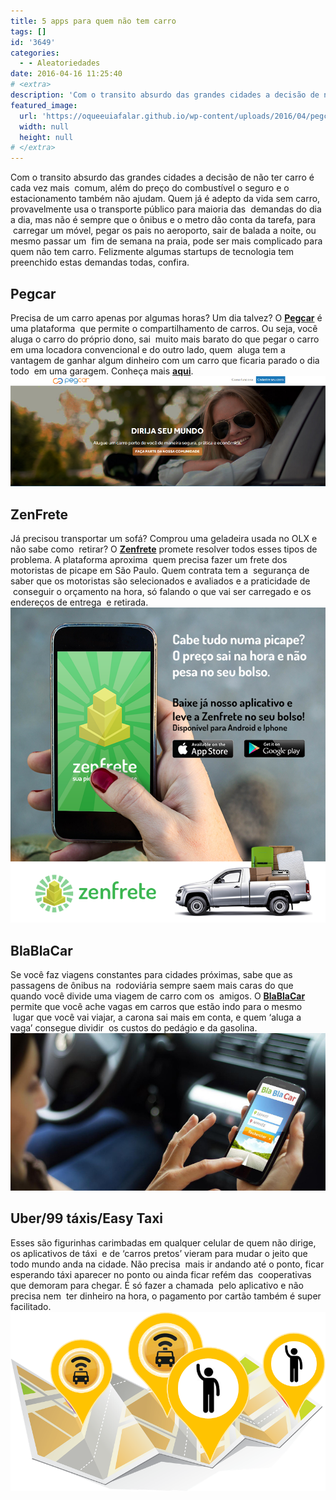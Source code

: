 ```yaml
---
title: 5 apps para quem não tem carro
tags: []
id: '3649'
categories:
  - - Aleatoriedades
date: 2016-04-16 11:25:40
# <extra>
description: 'Com o transito absurdo das grandes cidades a decisão de não ter carro é cada vez mais  comum, além do preço do combustível o seguro e o estacionamento também não ajudam. Quem já é adepto da vida sem carro, provavelmente usa o transporte público para maioria das  demandas do dia a dia, mas não é sempre que o ônibus e o metro dão conta da tarefa, para  carregar um móvel, pegar os pais no aeroporto, sair de balada a noite, ou mesmo passar um  fim de semana na praia, pode ser mais complicado para quem não tem carro. Felizmente algumas startups de tecnologia tem preenchido estas demandas todas, confira. Pegcar Precisa de um carro apenas por algumas horas? Um dia talvez? O Pegcar é uma plataforma  que permite o compartilhamento de carros. Ou seja, você aluga o carro do próprio &hellip;'
featured_image: 
  url: 'https://oqueeuiafalar.github.io/wp-content/uploads/2016/04/pegcar.png'
  width: null
  height: null
# </extra>
---
```


Com o transito absurdo das grandes cidades a decisão de não ter carro é cada vez mais  comum, além do preço do combustível o seguro e o estacionamento também não ajudam. Quem já é adepto da vida sem carro, provavelmente usa o transporte público para maioria das  demandas do dia a dia, mas não é sempre que o ônibus e o metro dão conta da tarefa, para  carregar um móvel, pegar os pais no aeroporto, sair de balada a noite, ou mesmo passar um  fim de semana na praia, pode ser mais complicado para quem não tem carro. Felizmente algumas startups de tecnologia tem preenchido estas demandas todas, confira.

## Pegcar

Precisa de um carro apenas por algumas horas? Um dia talvez? O **[Pegcar](https://pegcar.com/)** é uma plataforma  que permite o compartilhamento de carros. Ou seja, você aluga o carro do próprio dono, sai  muito mais barato do que pegar o carro em uma locadora convencional e do outro lado, quem  aluga tem a vantagem de ganhar algum dinheiro com um carro que ficaria parado o dia todo  em uma garagem. Conheça mais **[aqui](https://pegcar.com/)**. [![pegcar - aluguel de carro](/wp-content/uploads/2016/04/pegcar.png)](/wp-content/uploads/2016/04/pegcar.png)

## ZenFrete

Já precisou transportar um sofá? Comprou uma geladeira usada no OLX e não sabe como  retirar? O **[Zenfrete](http://www.zenfrete.com.br/)** promete resolver todos esses tipos de problema. A plataforma aproxima  quem precisa fazer um frete dos motoristas de picape em São Paulo. Quem contrata tem a  segurança de saber que os motoristas são selecionados e avaliados e a praticidade de  conseguir o orçamento na hora, só falando o que vai ser carregado e os endereços de entrega  e retirada. [![ZenFrete - aplicativo ](/wp-content/uploads/2016/04/app-ZenFrete.png)](/wp-content/uploads/2016/04/app-ZenFrete.png)

## BlaBlaCar

Se você faz viagens constantes para cidades próximas, sabe que as passagens de ônibus na  rodoviária sempre saem mais caras do que quando você divide uma viagem de carro com os  amigos. O **[BlaBlaCar](https://www.blablacar.com.br/)** permite que você ache vagas em carros que estão indo para o mesmo  lugar que você vai viajar, a carona sai mais em conta, e quem ‘aluga a vaga’ consegue dividir  os custos do pedágio e da gasolina. [![app BlaBlaCar](/wp-content/uploads/2016/04/Blablacar.jpg)](/wp-content/uploads/2016/04/Blablacar.jpg)

## Uber/99 táxis/Easy Taxi

Esses são figurinhas carimbadas em qualquer celular de quem não dirige, os aplicativos de táxi  e de ‘carros pretos’ vieram para mudar o jeito que todo mundo anda na cidade. Não precisa  mais ir andando até o ponto, ficar esperando táxi aparecer no ponto ou ainda ficar refém das  cooperativas que demoram para chegar. É só fazer a chamada  pelo aplicativo e não precisa nem  ter dinheiro na hora, o pagamento por cartão também é super facilitado. [![app de táxi e uber](/wp-content/uploads/2016/04/Uber-99-táxi-easy-táxi.png)](/wp-content/uploads/2016/04/Uber-99-táxi-easy-táxi.png)
